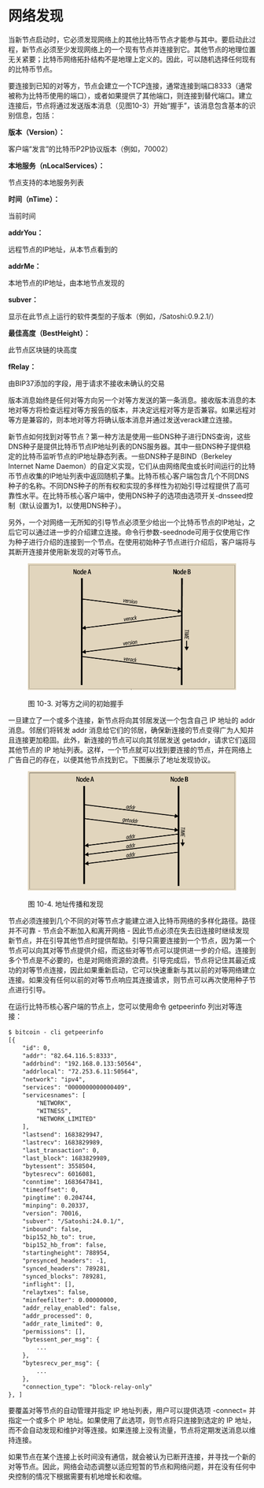 # 网络发现

当新节点启动时，它必须发现网络上的其他比特币节点才能参与其中。要启动此过程，新节点必须至少发现网络上的一个现有节点并连接到它。其他节点的地理位置无关紧要；比特币网络拓扑结构不是地理上定义的。因此，可以随机选择任何现有的比特币节点。&#x20;

要连接到已知的对等方，节点会建立一个TCP连接，通常连接到端口8333（通常被称为比特币使用的端口），或者如果提供了其他端口，则连接到替代端口。建立连接后，节点将通过发送版本消息（见图10-3）开始“握手”，该消息包含基本的识别信息，包括：

**版本（Version）：**

&#x20;      客户端“发言”的比特币P2P协议版本（例如，70002）

**本地服务（nLocalServices）：**

&#x20;      节点支持的本地服务列表

**时间（nTime）：**

&#x20;       当前时间

**addrYou：**

&#x20;       远程节点的IP地址，从本节点看到的

**addrMe：**

&#x20;       本地节点的IP地址，由本地节点发现的

**subver：**

&#x20;       显示在此节点上运行的软件类型的子版本（例如，/Satoshi:0.9.2.1/）

**最佳高度（BestHeight）：**

&#x20;        此节点区块链的块高度

**fRelay：**

&#x20;        由BIP37添加的字段，用于请求不接收未确认的交易

版本消息始终是任何对等方向另一个对等方发送的第一条消息。接收版本消息的本地对等方将检查远程对等方报告的版本，并决定远程对等方是否兼容。如果远程对等方是兼容的，则本地对等方将确认版本消息并通过发送verack建立连接。

新节点如何找到对等节点？第一种方法是使用一些DNS种子进行DNS查询，这些DNS种子是提供比特币节点IP地址列表的DNS服务器。其中一些DNS种子提供稳定的比特币监听节点的IP地址静态列表。一些DNS种子是BIND（Berkeley Internet Name Daemon）的自定义实现，它们从由网络爬虫或长时间运行的比特币节点收集的IP地址列表中返回随机子集。比特币核心客户端包含几个不同DNS种子的名称。不同DNS种子的所有权和实现的多样性为初始引导过程提供了高可靠性水平。在比特币核心客户端中，使用DNS种子的选项由选项开关-dnsseed控制（默认设置为1，以使用DNS种子）。&#x20;

另外，一个对网络一无所知的引导节点必须至少给出一个比特币节点的IP地址，之后它可以通过进一步的介绍建立连接。命令行参数-seednode可用于仅使用它作为种子进行介绍的连接到一个节点。在使用初始种子节点进行介绍后，客户端将与其断开连接并使用新发现的对等节点。

<figure><img src="../.gitbook/assets/10.3.png" alt=""><figcaption><p>图 10-3.  对等方之间的初始握手</p></figcaption></figure>

一旦建立了一个或多个连接，新节点将向其邻居发送一个包含自己 IP 地址的 addr 消息。邻居们将转发 addr 消息给它们的邻居，确保新连接的节点变得广为人知并且连接更加稳固。此外，新连接的节点可以向其邻居发送 getaddr，请求它们返回其他节点的 IP 地址列表。这样，一个节点就可以找到要连接的节点，并在网络上广告自己的存在，以便其他节点找到它。下图展示了地址发现协议。

<figure><img src="../.gitbook/assets/10.4.png" alt=""><figcaption><p>图 10-4.  地址传播和发现</p></figcaption></figure>

 节点必须连接到几个不同的对等节点才能建立进入比特币网络的多样化路径。路径并不可靠 - 节点会不断加入和离开网络 - 因此节点必须在失去旧连接时继续发现新节点，并在引导其他节点时提供帮助。引导只需要连接到一个节点，因为第一个节点可以向其对等节点提供介绍，而这些对等节点可以提供进一步的介绍。连接到多个节点是不必要的，也是对网络资源的浪费。引导完成后，节点将记住其最近成功的对等节点连接，因此如果重新启动，它可以快速重新与其以前的对等网络建立连接。如果没有任何以前的对等节点响应其连接请求，则节点可以再次使用种子节点进行引导。

在运行比特币核心客户端的节点上，您可以使用命令 getpeerinfo 列出对等连接：

```
$ bitcoin - cli getpeerinfo
[{
	"id": 0,
	"addr": "82.64.116.5:8333",
	"addrbind": "192.168.0.133:50564",
	"addrlocal": "72.253.6.11:50564",
	"network": "ipv4",
	"services": "0000000000000409",
	"servicesnames": [
		"NETWORK",
		"WITNESS",
		"NETWORK_LIMITED"
	],
	"lastsend": 1683829947,
	"lastrecv": 1683829989,
	"last_transaction": 0,
	"last_block": 1683829989,
	"bytessent": 3558504,
	"bytesrecv": 6016081,
	"conntime": 1683647841,
	"timeoffset": 0,
	"pingtime": 0.204744,
	"minping": 0.20337,
	"version": 70016,
	"subver": "/Satoshi:24.0.1/",
	"inbound": false,
	"bip152_hb_to": true,
	"bip152_hb_from": false,
	"startingheight": 788954,
	"presynced_headers": -1,
	"synced_headers": 789281,
	"synced_blocks": 789281,
	"inflight": [],
	"relaytxes": false,
	"minfeefilter": 0.00000000,
	"addr_relay_enabled": false,
	"addr_processed": 0,
	"addr_rate_limited": 0,
	"permissions": [],
	"bytessent_per_msg": {
		...
	},
	"bytesrecv_per_msg": {
		...
	},
	"connection_type": "block-relay-only"
}, ]
```

要覆盖对等节点的自动管理并指定 IP 地址列表，用户可以提供选项 -connect= 并指定一个或多个 IP 地址。如果使用了此选项，则节点将只连接到选定的 IP 地址，而不会自动发现和维护对等连接。如果连接上没有流量，节点将定期发送消息以维持连接。

如果节点在某个连接上长时间没有通信，就会被认为已断开连接，并寻找一个新的对等节点。因此，网络会动态调整以适应短暂的节点和网络问题，并在没有任何中央控制的情况下根据需要有机地增长和收缩。
